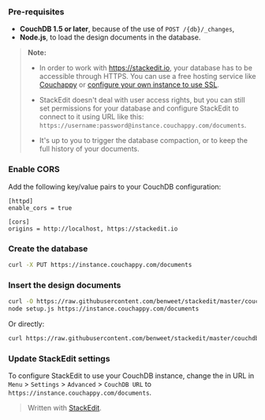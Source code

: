 ### Pre-requisites

- **CouchDB 1.5 or later**, because of the use of `POST /{db}/_changes`,
- **Node.js**, to load the design documents in the database.

> **Note:**
> 
> - In order to work with https://stackedit.io, your database has to be accessible through HTTPS. You can use a free hosting service like [Couchappy](https://www.couchappy.com/) or [configure your own instance to use SSL](http://docs.couchdb.org/en/latest/config/http.html#ssl).
> 
> - StackEdit doesn't deal with user access rights, but you can still set permissions for your database and configure StackEdit to connect to it using URL like this: `https://username:password@instance.couchappy.com/documents`.
> 
> - It's up to you to trigger the database compaction, or to keep the full history of your documents.


### Enable CORS

Add the following key/value pairs to your CouchDB configuration:

```
[httpd]
enable_cors = true

[cors]
origins = http://localhost, https://stackedit.io
```


### Create the database

```bash
curl -X PUT https://instance.couchappy.com/documents
```

### Insert the design documents

```bash
curl -O https://raw.githubusercontent.com/benweet/stackedit/master/couchdb/setup.js
node setup.js https://instance.couchappy.com/documents
```

Or directly:

```bash
curl https://raw.githubusercontent.com/benweet/stackedit/master/couchdb/setup.js | node /dev/stdin https://instance.couchappy.com/documents
```

### Update StackEdit settings

To configure StackEdit to use your CouchDB instance, change the in URL in `Menu` > `Settings` > `Advanced` > `CouchDB URL` to `https://instance.couchappy.com/documents`.


> Written with [StackEdit](https://stackedit.io/).